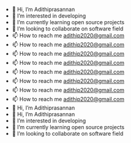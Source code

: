 - 👋 Hi, I’m Adithiprasannan
- 👀 I’m interested in developing 
- 🌱 I’m currently learning open source projects
- 💞️ I’m looking to collaborate on software field
- 📫 How to reach me adithip2020@gmail.com
- 📫 How to reach me adithip2020@gmail.com
- 📫 How to reach me adithip2020@gmail.com
- 📫 How to reach me adithip2020@gmail.com
- 📫 How to reach me adithip2020@gmail.com
- 📫 How to reach me adithip2020@gmail.com
- 📫 How to reach me adithip2020@gmail.com
- 📫 How to reach me adithip2020@gmail.com
- 👋 Hi, I’m Adithiprasannan 
- 👋 Hi, I’m Adithiprasannan
- 👀 I’m interested in developing 
- 🌱 I’m currently learning open source projects
- 💞️ I’m looking to collaborate on software field

<!---
Adithiprasannan/Adithiprasannan is a ✨ special ✨ repository because its `README.md` (this file) appears on your GitHub profile.
You can click the Preview link to take a look at your changes.
--->
